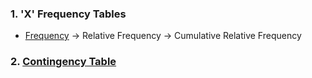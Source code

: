 ### 1. 'X' Frequency Tables
- [Frequency](https://github.com/WANG-JIAYIs/Sample-Code-for-BT1101/blob/main/%5BSC%5D-Descriptive-Analytics/%5BSC%5D-Data-Tabulation-and-Frequencies/%5BM%5D-Frequency-Table.md#relative-frequency-table) &#8594; Relative Frequency &#8594; Cumulative Relative Frequency
### 2. [Contingency Table]([SC]-Descriptive-Analytics/[SC]-Data-Tabulation-and-Frequencies/[M]-Contingency-Table.md)
